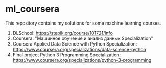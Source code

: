 # ml_coursera

This repository contains my solutions for some machine learning courses.

1) DLSchool: https://stepik.org/course/101721/info
2) Coursera: "Машинное обучение и анализ данных Specialization"
3) Coursera Applied Data Science with Python Specialization: https://www.coursera.org/specializations/data-science-python
4) Final project Python 3 Programming Specialization: https://www.coursera.org/specializations/python-3-programming
